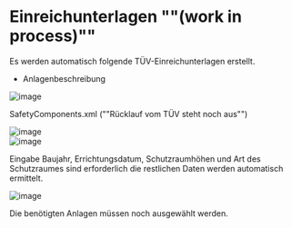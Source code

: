 # Einreichunterlagen ""(work in process)""

Es werden automatisch folgende TÜV-Einreichunterlagen erstellt.

- Anlagenbeschreibung

![image](HelpImages/image67.png)  

SafetyComponents.xml (""Rücklauf vom TÜV steht noch aus"")

![image](HelpImages/image68.png)  
![image](HelpImages/image69.png)  

Eingabe Baujahr, Errichtungsdatum, Schutzraumhöhen und Art des Schutzraumes sind erforderlich die restlichen Daten werden automatisch ermittelt.

![image](HelpImages/image70.png)  

Die benötigten Anlagen müssen noch ausgewählt werden.
